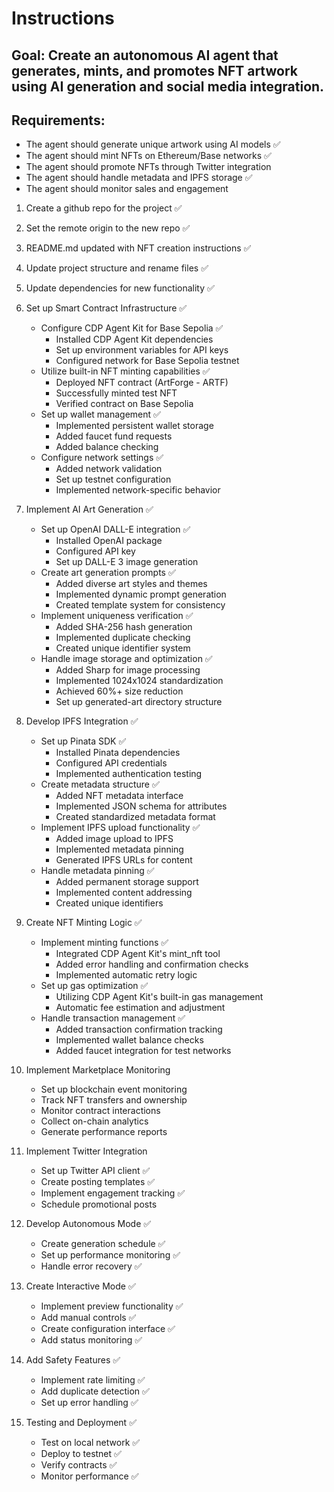 # Instructions

## Goal: Create an autonomous AI agent that generates, mints, and promotes NFT artwork using AI generation and social media integration.

## Requirements:

- The agent should generate unique artwork using AI models ✅
- The agent should mint NFTs on Ethereum/Base networks ✅
- The agent should promote NFTs through Twitter integration
- The agent should handle metadata and IPFS storage ✅
- The agent should monitor sales and engagement

1. Create a github repo for the project ✅ 
2. Set the remote origin to the new repo ✅ 
3. README.md updated with NFT creation instructions ✅ 
4. Update project structure and rename files ✅ 
5. Update dependencies for new functionality ✅ 

6. Set up Smart Contract Infrastructure ✅
    - Configure CDP Agent Kit for Base Sepolia ✅
      * Installed CDP Agent Kit dependencies
      * Set up environment variables for API keys
      * Configured network for Base Sepolia testnet
    - Utilize built-in NFT minting capabilities ✅
      * Deployed NFT contract (ArtForge - ARTF)
      * Successfully minted test NFT
      * Verified contract on Base Sepolia
    - Set up wallet management ✅
      * Implemented persistent wallet storage
      * Added faucet fund requests
      * Added balance checking
    - Configure network settings ✅
      * Added network validation
      * Set up testnet configuration
      * Implemented network-specific behavior

7. Implement AI Art Generation ✅
    - Set up OpenAI DALL-E integration ✅
      * Installed OpenAI package
      * Configured API key
      * Set up DALL-E 3 image generation
    - Create art generation prompts ✅
      * Added diverse art styles and themes
      * Implemented dynamic prompt generation
      * Created template system for consistency
    - Implement uniqueness verification ✅
      * Added SHA-256 hash generation
      * Implemented duplicate checking
      * Created unique identifier system
    - Handle image storage and optimization ✅
      * Added Sharp for image processing
      * Implemented 1024x1024 standardization
      * Achieved 60%+ size reduction
      * Set up generated-art directory structure

8. Develop IPFS Integration ✅
    - Set up Pinata SDK ✅
      * Installed Pinata dependencies
      * Configured API credentials
      * Implemented authentication testing
    - Create metadata structure ✅
      * Added NFT metadata interface
      * Implemented JSON schema for attributes
      * Created standardized metadata format
    - Implement IPFS upload functionality ✅
      * Added image upload to IPFS
      * Implemented metadata pinning
      * Generated IPFS URLs for content
    - Handle metadata pinning ✅
      * Added permanent storage support
      * Implemented content addressing
      * Created unique identifiers

9. Create NFT Minting Logic ✅
    - Implement minting functions ✅
      * Integrated CDP Agent Kit's mint_nft tool
      * Added error handling and confirmation checks
      * Implemented automatic retry logic
    - Set up gas optimization ✅
      * Utilizing CDP Agent Kit's built-in gas management
      * Automatic fee estimation and adjustment
    - Handle transaction management ✅
      * Added transaction confirmation tracking
      * Implemented wallet balance checks
      * Added faucet integration for test networks

10. Implement Marketplace Monitoring
    - Set up blockchain event monitoring
    - Track NFT transfers and ownership
    - Monitor contract interactions
    - Collect on-chain analytics
    - Generate performance reports

11. Implement Twitter Integration
    - Set up Twitter API client ✅
    - Create posting templates ✅
    - Implement engagement tracking ✅
    - Schedule promotional posts

12. Develop Autonomous Mode ✅
    - Create generation schedule ✅
    - Set up performance monitoring ✅
    - Handle error recovery ✅

13. Create Interactive Mode ✅
    - Implement preview functionality ✅
    - Add manual controls ✅
    - Create configuration interface ✅
    - Add status monitoring ✅

14. Add Safety Features ✅
    - Implement rate limiting ✅
    - Add duplicate detection ✅
    - Set up error handling ✅

15. Testing and Deployment ✅
    - Test on local network ✅
    - Deploy to testnet ✅
    - Verify contracts ✅
    - Monitor performance ✅



